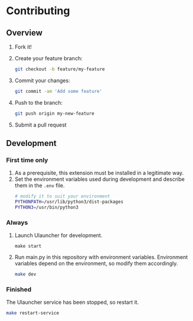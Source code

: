 # Contributing

## Overview

1. Fork it!
1. Create your feature branch:
    ```bash
    git checkout -b feature/my-feature
    ```

1. Commit your changes:
    ```bash
    git commit -am 'Add some feature'
    ```
1. Push to the branch:
    ```bash
    git push origin my-new-feature
    ```
1. Submit a pull request

## Development

### First time only

1. As a prerequisite, this extension must be installed in a legitimate way.
1. Set the environment variables used during development and describe them in the `.env` file.
    ```bash
    # modify it to suit your environment
    PYTHONPATH=/usr/lib/python3/dist-packages
    PYTHON3=/usr/bin/python3
    ```

### Always

1. Launch Ulauncher for development.
    ```
    make start
    ```
1. Run main.py in this repository with environment variables.
  Environment variables depend on the environment, so modify them accordingly.
    ```bash
    make dev
    ```

### Finished

The Ulauncher service has been stopped, so restart it.

```bash
make restart-service
```
